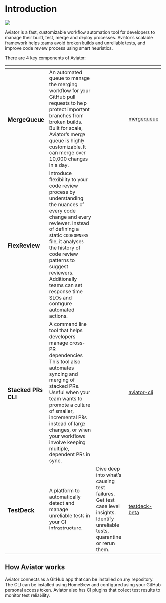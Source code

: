 # Introduction

![](.gitbook/assets/A\_Illustration.svg)

Aviator is a fast, customizable workflow automation tool for developers to manage their build, test, merge and deploy processes. Aviator’s scalable framework helps teams avoid broken builds and unreliable tests, and improve code review process using smart heuristics.

There are 4 key components of Aviator:

<table data-card-size="large" data-column-title-hidden data-view="cards"><thead><tr><th></th><th></th><th></th><th data-hidden data-card-target data-type="content-ref"></th></tr></thead><tbody><tr><td><h3>MergeQueue</h3></td><td>An automated queue to manage the merging workflow for your GitHub pull requests to help protect important branches from broken builds. Built for scale, Aviator’s merge queue is highly customizable. It can merge over 10,000 changes in a day.</td><td></td><td><a href="mergequeue/">mergequeue</a></td></tr><tr><td><h3>FlexReview</h3></td><td>Introduce flexibility to your code review process by understanding the nuances of every code change and every reviewer. Instead of defining a static <code>CODEOWNERS</code> file, it analyses the history of code review patterns to suggest reviewers.<br>Additionally teams can set response time SLOs and configure automated actions.</td><td></td><td></td></tr><tr><td><h3>Stacked PRs CLI</h3></td><td>A command line tool that helps developers manage cross-PR dependencies. This tool also automates syncing and merging of stacked PRs. Useful when your team wants to promote a culture of smaller, incremental PRs instead of large changes, or when your workflows involve keeping multiple, dependent PRs in sync.</td><td></td><td><a href="aviator-cli/">aviator-cli</a></td></tr><tr><td><h3>TestDeck</h3></td><td>A platform to automatically detect and manage unreliable tests in your CI infrastructure.</td><td>Dive deep into what’s causing test failures. Get test case level insights. Identify unreliable tests, quarantine or rerun them.</td><td><a href="testdeck-beta/">testdeck-beta</a></td></tr></tbody></table>

## How Aviator works

Aviator connects as a GitHub app that can be installed on any repository. The CLI can be installed using HomeBrew and configured using your GitHub personal access token. Aviator also has CI plugins that collect test results to monitor test reliability.
